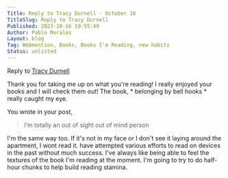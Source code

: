 ```yaml
---
Title: Reply to Tracy Durnell - October 16
TitleSlug: Reply to Tracy Durnell
Published: 2023-10-16 19:55:49
Author: Pablo Morales
Layout: blog
Tag: Webmention, Books, Books I'm Reading, new habits
Status: unlisted
---
```

<div class="athelas pa4">
  <div class="f6 f4-ns lh-copy measure center" markdown="1">
Reply to <a href="https://tracydurnell.com/2023/10/06/whats-on-my-bookshelf-right-now-october-2023/" class="link u-in-reply-to">Tracy Durnell</a>

Thank you for taking me up on what you're reading! I really enjoyed your books and I will check them out! The book, * belonging by bell hooks * really caught my eye. 

You wrote in your post, 

> I’m totally an out of sight out of mind person

I'm the same way too. If it's not in my face or I don't see it laying around the apartment, I wont read it.  have attempted various efforts to read on devices in the past without much success. I've always like being able to feel the textures of the book I'm reading at the moment. I'm going to try to do half-hour chunks to help build reading stamina. 

  </div>
</div>
